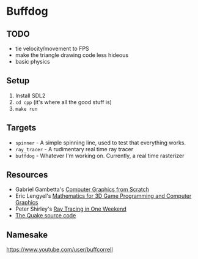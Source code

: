 # Buffdog

## TODO
* tie velocity/movement to FPS
* make the triangle drawing code less hideous
* basic physics

## Setup
1. Install SDL2
1. `cd cpp` (it's where all the good stuff is)
1. `make run`

## Targets
* `spinner` - A simple spinning line, used to test that everything works.
* `ray_tracer` - A rudimentary real time ray tracer
* `buffdog` - Whatever I'm working on.  Currently, a real time rasterizer

## Resources
* Gabriel Gambetta's [Computer Graphics from Scratch](https://www.gabrielgambetta.com/computer-graphics-from-scratch/introduction.html)
* Eric Lengyel's [Mathematics for 3D Game Programming and Computer Graphics](http://mathfor3dgameprogramming.com/)
* Peter Shirley's [Ray Tracing in One Weekend](https://raytracing.github.io/books/RayTracingInOneWeekend.html)
* [The Quake source code](https://github.com/caracalla/quake)

## Namesake

https://www.youtube.com/user/buffcorrell
